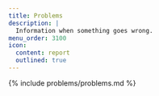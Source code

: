 ```yaml
---
title: Problems
description: |
  Information when something goes wrong.
menu_order: 3100
icon:
  content: report
  outlined: true
---
```


{% include problems/problems.md %}

